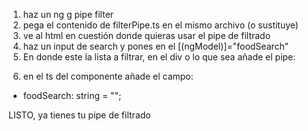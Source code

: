 1) haz un ng g pipe filter
2) pega el contenido de filterPipe.ts en el mismo archivo (o sustituye)
3) ve al html en cuestión donde quieras usar el pipe de filtrado
4) haz un input de search y pones en el [(ngModel)]="foodSearch"
5) En donde este la lista a filtrar, en el div o lo que sea añade el pipe:

 <div class="food-card" *ngFor = "let food of foods | filter:'name':foodSearch; let i = index">

6) en el ts del componente añade el campo:
 - foodSearch: string = "";

 LISTO, ya tienes tu pipe de filtrado